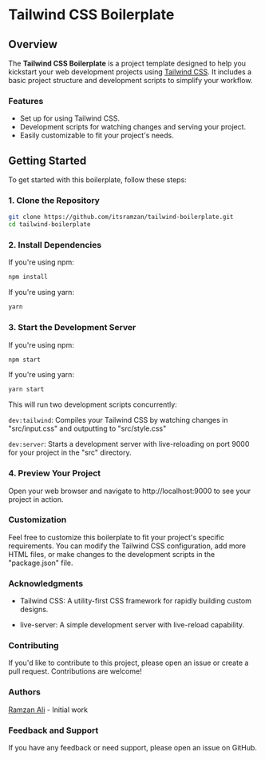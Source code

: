 # Tailwind CSS Boilerplate

## Overview

The **Tailwind CSS Boilerplate** is a project template designed to help you kickstart your web development projects using [Tailwind CSS](https://tailwindcss.com/). It includes a basic project structure and development scripts to simplify your workflow.

### Features

- Set up for using Tailwind CSS.
- Development scripts for watching changes and serving your project.
- Easily customizable to fit your project's needs.

## Getting Started

To get started with this boilerplate, follow these steps:

### 1. Clone the Repository

```bash
git clone https://github.com/itsramzan/tailwind-boilerplate.git
cd tailwind-boilerplate
```

### 2. Install Dependencies

If you're using npm:

```bash
npm install
```

If you're using yarn:

```bash
yarn
```

### 3. Start the Development Server

If you're using npm:

```bash
npm start
```

If you're using yarn:

```bash
yarn start
```

This will run two development scripts concurrently:

`dev:tailwind`: Compiles your Tailwind CSS by watching changes in "src/input.css" and outputting to "src/style.css"

`dev:server`: Starts a development server with live-reloading on port 9000 for your project in the "src" directory.

### 4. Preview Your Project

Open your web browser and navigate to http://localhost:9000 to see your project in action.

### Customization

Feel free to customize this boilerplate to fit your project's specific requirements. You can modify the Tailwind CSS configuration, add more HTML files, or make changes to the development scripts in the "package.json" file.

### Acknowledgments

- Tailwind CSS: A utility-first CSS framework for rapidly building custom designs.

- live-server: A simple development server with live-reload capability.

### Contributing

If you'd like to contribute to this project, please open an issue or create a pull request. Contributions are welcome!

### Authors

[Ramzan Ali](https://itsramzan.netlify.app/) - Initial work

### Feedback and Support

If you have any feedback or need support, please open an issue on GitHub.
